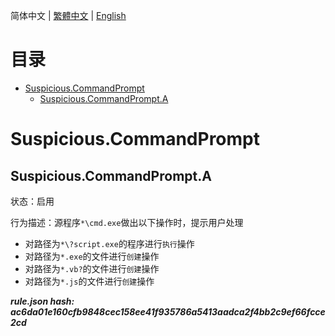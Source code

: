 


  
简体中文 | [繁體中文](README_zh_tw.md) | [English](README_en_us.md)  
  

目录
==

* [Suspicious.CommandPrompt](#suspiciouscommandprompt)
	* [Suspicious.CommandPrompt.A](#suspiciouscommandprompta)

# Suspicious.CommandPrompt

## Suspicious.CommandPrompt.A
  
状态：启用

行为描述：源程序`*\cmd.exe`做出以下操作时，提示用户处理
- 对路径为`*\?script.exe`的程序进行`执行`操作
- 对路径为`*.exe`的文件进行`创建`操作
- 对路径为`*.vb?`的文件进行`创建`操作
- 对路径为`*.js`的文件进行`创建`操作
  
***rule.json hash: ac6da01e160cfb9848cec158ee41f935786a5413aadca2f4bb2c9ef66fcce2cd***